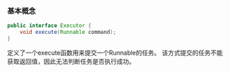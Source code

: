 ### 基本概念
```java
public interface Executor {
    void execute(Runnable command);
}
```

定义了一个execute函数用来提交一个Runnable的任务。
该方式提交的任务不能获取返回值，因此无法判断任务是否执行成功。